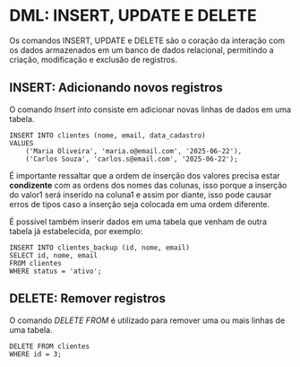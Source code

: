 # DML: INSERT, UPDATE E DELETE

Os comandos INSERT, UPDATE e DELETE são o coração da interação com os dados armazenados em um banco de dados relacional, permitindo a criação, modificação e exclusão de registros.

## INSERT: Adicionando novos registros

O comando *Insert into* consiste em adicionar novas linhas de dados em uma tabela.

```
INSERT INTO clientes (nome, email, data_cadastro)
VALUES
    ('Maria Oliveira', 'maria.o@email.com', '2025-06-22'),
    ('Carlos Souza', 'carlos.s@email.com', '2025-06-22');
```

É importante ressaltar que a ordem de inserção dos valores precisa estar **condizente** com as ordens dos nomes das colunas, isso porque a inserção do valor1 será inserido na coluna1 e assim por diante,
isso pode causar erros de tipos caso a inserção seja colocada em uma ordem diferente.

É possível também inserir dados em uma tabela que venham de outra tabela já estabelecida, por exemplo:

```
INSERT INTO clientes_backup (id, nome, email)
SELECT id, nome, email
FROM clientes
WHERE status = 'ativo';
```

## DELETE: Remover registros

O comando *DELETE FROM* é utilizado para remover uma ou mais linhas de uma tabela.

```
DELETE FROM clientes
WHERE id = 3;
```

